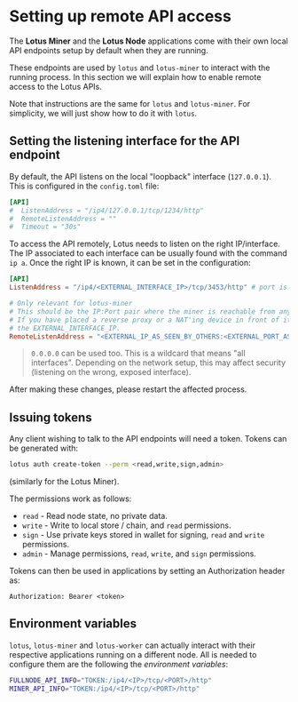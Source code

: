 # Setting up remote API access

The **Lotus Miner** and the **Lotus Node** applications come with their own local API endpoints setup by default when they are running.

These endpoints are used by `lotus` and `lotus-miner` to interact with the running process. In this section we will explain how to enable remote access to the Lotus APIs.

Note that instructions are the same for `lotus` and `lotus-miner`. For simplicity, we will just show how to do it with `lotus`.

## Setting the listening interface for the API endpoint

By default, the API listens on the local "loopback" interface (`127.0.0.1`). This is configured in the `config.toml` file:

```toml
[API]
#  ListenAddress = "/ip4/127.0.0.1/tcp/1234/http"
#  RemoteListenAddress = ""
#  Timeout = "30s"
```

To access the API remotely, Lotus needs to listen on the right IP/interface. The IP associated to each interface can be usually found with the command `ip a`. Once the right IP is known, it can be set in the configuration:

```toml
[API]
ListenAddress = "/ip4/<EXTERNAL_INTERFACE_IP>/tcp/3453/http" # port is an example

# Only relevant for lotus-miner
# This should be the IP:Port pair where the miner is reachable from anyone trying to dial to it.
# If you have placed a reverse proxy or a NAT'ing device in front of it, this may be different from
# the EXTERNAL_INTERFACE_IP.
RemoteListenAddress = "<EXTERNAL_IP_AS_SEEN_BY_OTHERS:<EXTERNAL_PORT_AS_SEEN_BY_OTHERS>"
```

> `0.0.0.0` can be used too. This is a wildcard that means "all interfaces". Depending on the network setup, this may affect security (listening on the wrong, exposed interface).

After making these changes, please restart the affected process.

## Issuing tokens

Any client wishing to talk to the API endpoints will need a token. Tokens can be generated with:

```sh
lotus auth create-token --perm <read,write,sign,admin>
```

(similarly for the Lotus Miner).

The permissions work as follows:

- `read` - Read node state, no private data.
- `write` - Write to local store / chain, and `read` permissions.
- `sign` - Use private keys stored in wallet for signing, `read` and `write` permissions.
- `admin` - Manage permissions, `read`, `write`, and `sign` permissions.


Tokens can then be used in applications by setting an Authorization header as:

```
Authorization: Bearer <token>
```


## Environment variables

`lotus`, `lotus-miner` and `lotus-worker` can actually interact with their respective applications running on a different node. All is needed to configure them are the following the *environment variables*:

```sh
FULLNODE_API_INFO="TOKEN:/ip4/<IP>/tcp/<PORT>/http"
MINER_API_INFO="TOKEN:/ip4/<IP>/tcp/<PORT>/http"
```
